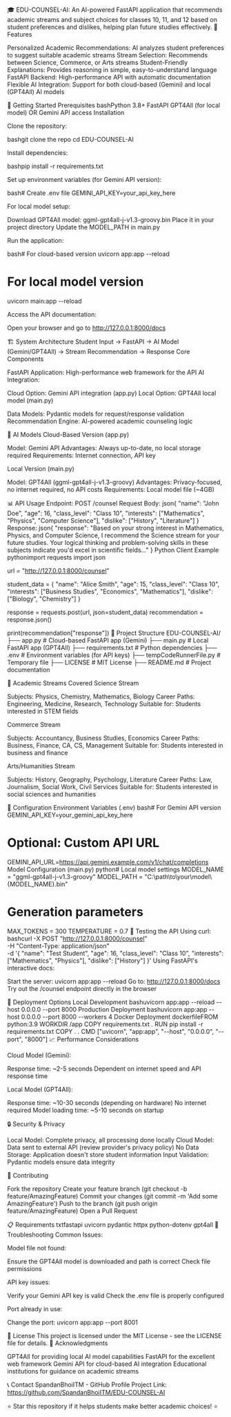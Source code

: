 🎓 EDU-COUNSEL-AI:
An AI-powered FastAPI application that recommends academic streams and subject choices for classes 10, 11, and 12 based on student preferences and dislikes, helping plan future studies effectively.
🌟 Features

Personalized Academic Recommendations: AI analyzes student preferences to suggest suitable academic streams
Stream Selection: Recommends between Science, Commerce, or Arts streams
Student-Friendly Explanations: Provides reasoning in simple, easy-to-understand language
FastAPI Backend: High-performance API with automatic documentation
Flexible AI Integration: Support for both cloud-based (Gemini) and local (GPT4All) AI models

🚀 Getting Started
Prerequisites
bashPython 3.8+
FastAPI
GPT4All (for local model) OR Gemini API access
Installation

Clone the repository:

bashgit clone the repo
cd EDU-COUNSEL-AI

Install dependencies:

bashpip install -r requirements.txt

Set up environment variables (for Gemini API version):

bash# Create .env file
GEMINI_API_KEY=your_api_key_here

For local model setup:

Download GPT4All model: ggml-gpt4all-j-v1.3-groovy.bin
Place it in your project directory
Update the MODEL_PATH in main.py


Run the application:

bash# For cloud-based version
uvicorn app:app --reload

# For local model version  
uvicorn main:app --reload

Access the API documentation:

Open your browser and go to http://127.0.0.1:8000/docs



🏗️ System Architecture
Student Input → FastAPI → AI Model (Gemini/GPT4All) → Stream Recommendation → Response
Core Components

FastAPI Application: High-performance web framework for the API
AI Integration:

Cloud Option: Gemini API integration (app.py)
Local Option: GPT4All local model (main.py)


Data Models: Pydantic models for request/response validation
Recommendation Engine: AI-powered academic counseling logic

🤖 AI Models
Cloud-Based Version (app.py)

Model: Gemini API
Advantages: Always up-to-date, no local storage required
Requirements: Internet connection, API key

Local Version (main.py)

Model: GPT4All (ggml-gpt4all-j-v1.3-groovy)
Advantages: Privacy-focused, no internet required, no API costs
Requirements: Local model file (~4GB)

📊 API Usage
Endpoint: POST /counsel
Request Body:
json{
    "name": "John Doe",
    "age": 16,
    "class_level": "Class 10",
    "interests": ["Mathematics", "Physics", "Computer Science"],
    "dislike": ["History", "Literature"]
}
Response:
json{
    "response": "Based on your strong interest in Mathematics, Physics, and Computer Science, I recommend the Science stream for your future studies. Your logical thinking and problem-solving skills in these subjects indicate you'd excel in scientific fields..."
}
Python Client Example
pythonimport requests
import json

url = "http://127.0.0.1:8000/counsel"

student_data = {
    "name": "Alice Smith",
    "age": 15,
    "class_level": "Class 10",
    "interests": ["Business Studies", "Economics", "Mathematics"],
    "dislike": ["Biology", "Chemistry"]
}

response = requests.post(url, json=student_data)
recommendation = response.json()

print(recommendation["response"])
📁 Project Structure
EDU-COUNSEL-AI/
├── app.py                     # Cloud-based FastAPI app (Gemini)
├── main.py                    # Local FastAPI app (GPT4All)
├── requirements.txt           # Python dependencies
├── .env                       # Environment variables (for API keys)
├── tempCodeRunnerFile.py      # Temporary file
├── LICENSE                    # MIT License
├── README.md                  # Project documentation

🎯 Academic Streams Covered
Science Stream

Subjects: Physics, Chemistry, Mathematics, Biology
Career Paths: Engineering, Medicine, Research, Technology
Suitable for: Students interested in STEM fields

Commerce Stream

Subjects: Accountancy, Business Studies, Economics
Career Paths: Business, Finance, CA, CS, Management
Suitable for: Students interested in business and finance

Arts/Humanities Stream

Subjects: History, Geography, Psychology, Literature
Career Paths: Law, Journalism, Social Work, Civil Services
Suitable for: Students interested in social sciences and humanities

🔧 Configuration
Environment Variables (.env)
bash# For Gemini API version
GEMINI_API_KEY=your_gemini_api_key_here

# Optional: Custom API URL
GEMINI_API_URL=https://api.gemini.example.com/v1/chat/completions
Model Configuration (main.py)
python# Local model settings
MODEL_NAME = "ggml-gpt4all-j-v1.3-groovy"
MODEL_PATH = "C:\\path\\to\\your\\model\\{MODEL_NAME}.bin"

# Generation parameters
MAX_TOKENS = 300
TEMPERATURE = 0.7
🧪 Testing the API
Using curl:
bashcurl -X POST "http://127.0.0.1:8000/counsel" \
     -H "Content-Type: application/json" \
     -d '{
       "name": "Test Student",
       "age": 16,
       "class_level": "Class 10",
       "interests": ["Mathematics", "Physics"],
       "dislike": ["History"]
     }'
Using FastAPI's interactive docs:

Start the server: uvicorn app:app --reload
Go to: http://127.0.0.1:8000/docs
Try out the /counsel endpoint directly in the browser

🚀 Deployment Options
Local Development
bashuvicorn app:app --reload --host 0.0.0.0 --port 8000
Production Deployment
bashuvicorn app:app --host 0.0.0.0 --port 8000 --workers 4
Docker Deployment
dockerfileFROM python:3.9
WORKDIR /app
COPY requirements.txt .
RUN pip install -r requirements.txt
COPY . .
CMD ["uvicorn", "app:app", "--host", "0.0.0.0", "--port", "8000"]
📈 Performance Considerations

Cloud Model (Gemini):

Response time: ~2-5 seconds
Dependent on internet speed and API response time


Local Model (GPT4All):

Response time: ~10-30 seconds (depending on hardware)
No internet required
Model loading time: ~5-10 seconds on startup



🔒 Security & Privacy

Local Model: Complete privacy, all processing done locally
Cloud Model: Data sent to external API (review provider's privacy policy)
No Data Storage: Application doesn't store student information
Input Validation: Pydantic models ensure data integrity

🤝 Contributing

Fork the repository
Create your feature branch (git checkout -b feature/AmazingFeature)
Commit your changes (git commit -m 'Add some AmazingFeature')
Push to the branch (git push origin feature/AmazingFeature)
Open a Pull Request

📋 Requirements
txtfastapi
uvicorn
pydantic
httpx
python-dotenv
gpt4all
🐛 Troubleshooting
Common Issues:

Model file not found:

Ensure the GPT4All model is downloaded and path is correct
Check file permissions


API key issues:

Verify your Gemini API key is valid
Check the .env file is properly configured


Port already in use:

Change the port: uvicorn app:app --port 8001



📝 License
This project is licensed under the MIT License - see the LICENSE file for details.
🙏 Acknowledgments

GPT4All for providing local AI model capabilities
FastAPI for the excellent web framework
Gemini API for cloud-based AI integration
Educational institutions for guidance on academic streams

📞 Contact
SpandanBhoiITM - GitHub Profile
Project Link: https://github.com/SpandanBhoiITM/EDU-COUNSEL-AI

⭐ Star this repository if it helps students make better academic choices! ⭐
